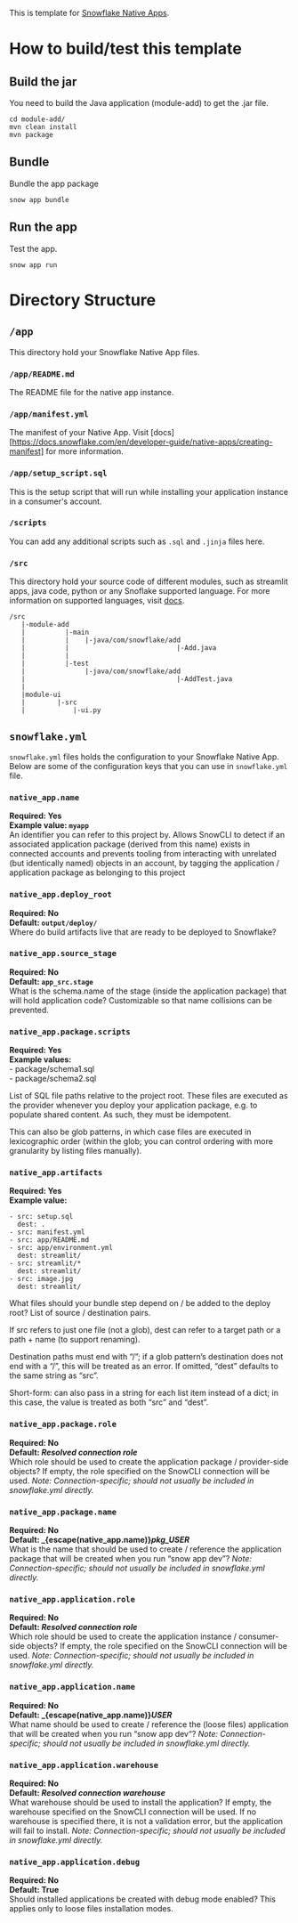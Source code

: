 This is template for [Snowflake Native Apps](https://docs.snowflake.com/en/developer-guide/native-apps/native-apps-about).

# How to build/test this template
## Build the jar
You need to build the Java application (module-add) to get the .jar file.
```
cd module-add/
mvn clean install
mvn package
```

## Bundle
Bundle the app package
```
snow app bundle
```

## Run the app
Test the app.
```
snow app run
```

# Directory Structure
## `/app`
This directory hold your Snowflake Native App files.

### `/app/README.md`
The README file for the native app instance.

### `/app/manifest.yml`
The manifest of your Native App. Visit [docs][https://docs.snowflake.com/en/developer-guide/native-apps/creating-manifest] for more information.

### `/app/setup_script.sql`
This is the setup script that will run while installing your application instance in a consumer's account.

### `/scripts`
You can add any additional scripts such as `.sql` and `.jinja` files here.

### `/src`
This directory hold your source code of different modules, such as streamlit apps, java code, python or any Snoflake supported language. For more information on supported languages, visit [docs](https://docs.snowflake.com/en/developer-guide/stored-procedures-vs-udfs#label-sp-udf-languages).
```
/src
   |-module-add
   |          |-main
   |          |    |-java/com/snowflake/add
   |          |                           |-Add.java
   |          |
   |          |-test
   |               |-java/com/snowflake/add
   |                                      |-AddTest.java
   |
   |module-ui
   |        |-src
   |            |-ui.py
```

## `snowflake.yml`
`snowflake.yml` files holds the configuration to your Snowflake Native App. Below are some of the configuration keys that you can use in `snowflake.yml` file.
### `native_app.name`
**Required: Yes**<br/>
**Example value: `myapp`**<br/>
An identifier you can refer to this project by. Allows SnowCLI to detect if an associated application package (derived from this name) exists in connected accounts and prevents tooling from interacting with unrelated (but identically named) objects in an account, by tagging the application / application package as belonging to this project

### `native_app.deploy_root`
**Required: No**<br/>
**Default: `output/deploy/`**<br/>
Where do build artifacts live that are ready to be deployed to Snowflake?

### `native_app.source_stage`
**Required: No**<br/>
**Default: `app_src.stage`**<br/>
What is the schema.name of the stage (inside the application package) that will hold application code? Customizable so that name collisions can be prevented.

### `native_app.package.scripts`
**Required: Yes**<br/>
**Example values:** <br/>
\- package/schema1.sql<br/>
\- package/schema2.sql

List of SQL file paths relative to the project root. These files are executed as the provider whenever you deploy your application package, e.g. to populate shared content. As such, they must be idempotent.

This can also be glob patterns, in which case files are executed in lexicographic order (within the glob; you can control ordering with more granularity by listing files manually).

### `native_app.artifacts`
**Required: Yes**<br/>
**Example value:**<br/>
```
- src: setup.sql
  dest: .
- src: manifest.yml
- src: app/README.md
- src: app/environment.yml
  dest: streamlit/
- src: streamlit/*
  dest: streamlit/
- src: image.jpg
  dest: streamlit/
```

What files should your bundle step depend on / be added to the deploy root? List of source / destination pairs.

If src refers to just one file (not a glob), dest can refer to a target path or a path + name (to support renaming).

Destination paths must end with “/”; if a glob pattern’s destination does not end with a “/”, this will be treated as an error. If omitted, “dest” defaults to the same string as “src”.

Short-form: can also pass in a string for each list item instead of a dict; in this case, the value is treated as both “src” and “dest”.


### `native_app.package.role`
**Required: No**<br/>
**Default: _Resolved connection role_**<br/>
Which role should be used to create the application package / provider-side objects? If empty, the role specified on the SnowCLI connection will be used.
_Note: Connection-specific; should not usually be included in snowflake.yml directly._

### `native_app.package.name`
**Required: No**<br/>
**Default: _{escape(native_app.name)}_pkg_USER_**<br/>
What is the name that should be used to create / reference the application package that will be created when you run “snow app dev”?
_Note: Connection-specific; should not usually be included in snowflake.yml directly._

### `native_app.application.role`
**Required: No**<br/>
**Default: _Resolved connection role_**<br/>
Which role should be used to create the application instance / consumer-side objects? If empty, the role specified on the SnowCLI connection will be used.
_Note: Connection-specific; should not usually be included in snowflake.yml directly._

### `native_app.application.name`
**Required: No**<br/>
**Default: _{escape(native_app.name)}_USER_**<br/>
What name should be used to create / reference the (loose files) application that will be created when you run “snow app dev“?
_Note: Connection-specific; should not usually be included in snowflake.yml directly._

### `native_app.application.warehouse`
**Required: No**<br/>
**Default: _Resolved connection warehouse_**<br/>
What warehouse should be used to install the application? If empty, the warehouse specified on the SnowCLI connection will be used. If no warehouse is specified there, it is not a validation error, but the application will fail to install.
_Note: Connection-specific; should not usually be included in snowflake.yml directly._

### `native_app.application.debug`
**Required: No**<br/>
**Default: True**<br/>
Should installed applications be created with debug mode enabled? This applies only to loose files installation modes.
